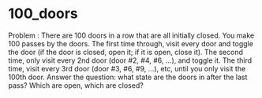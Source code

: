 # 100_doors
Problem : There are 100 doors in a row that are all initially closed. You make 100 passes by the doors. The
first time through, visit every door and  toggle  the door  (if the door is closed,  open it;   if it is open,
close it). The second time, only visit every 2nd door   (door #2, #4, #6, ...),   and toggle it. The third
time, visit every 3rd door   (door #3, #6, #9, ...), etc,   until you only visit the 100th door. Answer the
question:   what state are the doors in after the last pass?   Which are open, which are closed?
